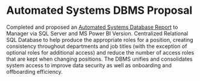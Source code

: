 # Automated Systems DBMS Proposal
Completed and proposed an [Automated Systems Database Report](as-dbms-report.pdf) to Manager via SQL Server and MS Power BI Version. Centralized Relational SQL Database to help produce the appropriate roles for a position, creating consistency throughout departments and job titles (with the exception of optional roles for additional access) and reduce the number of access roles that are kept when changing positions. The DBMS unifies and consolidates system access to improve data security as well as onboarding and offboarding efficiency.
